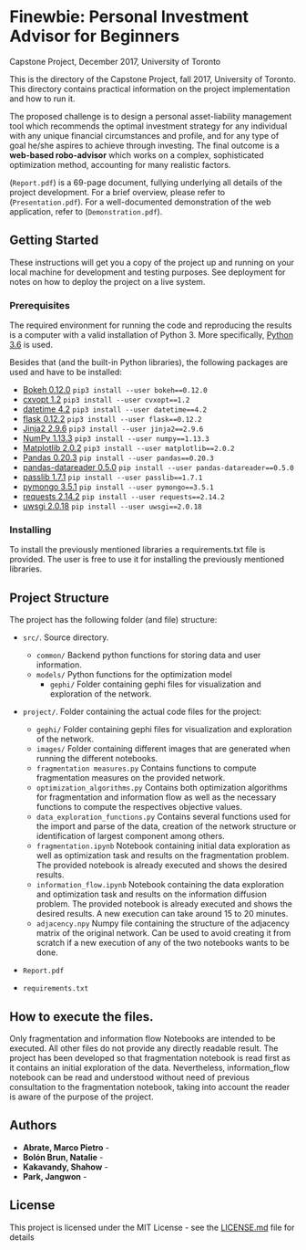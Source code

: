 # Finewbie: Personal Investment Advisor for Beginners
Capstone Project, December 2017, University of Toronto

This is the directory of the Capstone Project, fall 2017, University of Toronto. This directory contains practical information on the project implementation and how to run it.

The proposed challenge is to design a personal asset-liability management tool which recommends the optimal investment strategy for any individual with any unique financial circumstances and profile, and for any type of goal he/she aspires to achieve through investing. The final outcome is a **web-based robo-advisor** which works on a complex, sophisticated optimization method, accounting for many realistic factors.

(`Report.pdf`) is a 69-page document, fullying underlying all details of the project development. For a brief overview, please refer to (`Presentation.pdf`). For a well-documented demonstration of the web application, refer to (`Demonstration.pdf`).

## Getting Started

These instructions will get you a copy of the project up and running on your local machine for development and testing purposes. See deployment for notes on how to deploy the project on a live system.

### Prerequisites

The required environment for running the code and reproducing the results is a computer with a valid installation of Python 3. More specifically, [Python 3.6](https://docs.python.org/3.6/) is used.

Besides that (and the built-in Python libraries), the following packages are used and have to be installed:

* [Bokeh 0.12.0](https://bokeh.pydata.org/en/0.12.10/docs/releases/0.12.0.html) `pip3 install --user bokeh==0.12.0`
* [cxvopt 1.2](https://cvxopt.org/) `pip3 install --user cvxopt==1.2`
* [datetime 4.2](https://pypi.org/project/DateTime/4.2/) `pip3 install --user datetime==4.2`
* [flask 0.12.2](https://pypi.org/project/Flask/0.12.2/) `pip3 install --user flask==0.12.2`
* [Jinja2 2.9.6](https://pypi.org/project/Jinja2/2.9.6/) `pip3 install --user jinja2==2.9.6`
* [NumPy 1.13.3](http://www.numpy.org) `pip3 install --user numpy==1.13.3`
* [Matplotlib 2.0.2](https://matplotlib.org) `pip3 install --user matplotlib==2.0.2`
* [Pandas 0.20.3](https://pandas.pydata.org) `pip install --user pandas==0.20.3`
* [pandas-datareader 0.5.0](https://pandas-datareader.readthedocs.io/en/latest/whatsnew.html#v0-5-0-july-25-2017) `pip install --user pandas-datareader==0.5.0`
* [passlib 1.7.1](https://passlib.readthedocs.io/en/stable/) `pip install --user passlib==1.7.1`
* [pymongo 3.5.1](http://api.mongodb.com/python/3.5.1/) `pip install --user pymongo==3.5.1`
* [requests 2.14.2](https://pypi.org/project/requests/2.14.2/) `pip install --user requests==2.14.2`
* [uwsgi 2.0.18](https://uwsgi-docs.readthedocs.io/en/latest/Changelog-2.0.17.html) `pip install --user uwsgi==2.0.18`

### Installing

To install the previously mentioned libraries a requirements.txt file is provided. The user is free to use it for installing the previously mentioned libraries.  

## Project Structure

The project has the following folder (and file) structure:

* `src/`. Source directory.
    * `common/` Backend python functions for storing data and user information.
    * `models/` Python functions for the optimization model
        * `gephi/` Folder containing gephi files for visualization and exploration of the network.

* `project/`. Folder containing the actual code files for the project:
    * `gephi/` Folder containing gephi files for visualization and exploration of the network.
    * `images/` Folder containing different images that are generated when running the different notebooks.
    * `fragmentation measures.py` Contains functions to compute fragmentation measures on the provided network.
    * `optimization_algorithms.py` Contains both optimization algorithms for fragmentation and information flow as well as the necessary functions to compute the respectives objective values. 
    * `data_exploration_functions.py` Contains several functions used for the import and parse of the data, creation of the network structure or identification of largest component among others.
    * `fragmentation.ipynb` Notebook containing initial data exploration as well as optimization task and results on the fragmentation problem. The provided notebook is already executed and shows the desired results.
    * `information_flow.ipynb` Notebook containing the data exploration and optimization task and results on the information diffusion problem. The provided notebook is already executed and shows the desired results. A new execution can take around 15 to 20 minutes. 
    * `adjacency.npy` Numpy file containing the structure of the adjacency matrix of the original network. Can be used to avoid creating it from scratch if a new execution of any of the two notebooks wants to be done. 

* `Report.pdf`
* `requirements.txt`


## How to execute the files.
	
Only fragmentation and information flow Notebooks are intended to be executed. All other files do not provide any directly readable result. The project has been developed so that fragmentation notebook is read first as it contains an initial exploration of the data. Nevertheless, information_flow notebook can be read and understood without need of previous consultation to the fragmentation notebook, taking into account the reader is aware of the purpose of the project.

## Authors

* **Abrate, Marco Pietro** - 
* **Bolón Brun, Natalie** - 
* **Kakavandy, Shahow** - 
* **Park, Jangwon** - 

## License

This project is licensed under the MIT License - see the [LICENSE.md](LICENSE.md) file for details
